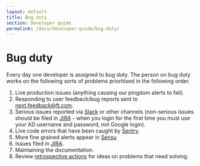 ```yaml
---
layout: default
title: Bug duty
section: Developer guide
permalink: /docs/developer-guide/bug-duty/
---
```


# Bug duty

Every day one developer is assigned to bug duty.  The person on bug duty works
on the following sorts of problems prioritised in the following order.

1. Live production issues (anything causing our pingdom alerts to fail).
1. Responding to user feedback/bug reports sent to [next.feedback@ft.com](https://groups.google.com/a/ft.com/forum/#!forum/next.feedback).
1. Serious issues reported via
[Slack](https://financialtimes.slack.com/messages/ft-next/) or other channels
(non-serious issues should be filed in [JIRA](https://jira.ft.com/browse/NFT) - when you login for the first time you must use your AD username and password, not Google login).
1. Live code errors that have been caught by
[Sentry](https://app.getsentry.com/nextftcom/).
1. More fine grained alerts appear in [Sensu](http://sensu.ft.com)
1. Issues filed in [JIRA](https://jira.ft.com/browse/NFT).
1. Maintaining the documentation.
1. Review [retrospective actions](https://docs.google.com/document/d/1Xk0EN824hOVTXXgbbPXoxJp3qGcnFHZ0k-DW0HZ62zk/edit) for ideas on problems that need solving.

